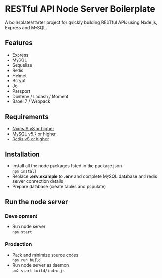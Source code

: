 # RESTful API Node Server Boilerplate
A boilerplate/starter project for quickly building RESTful APIs using Node.js, Express and MySQL.


## Features

- Express
- MySQL
- Sequelize
- Redis
- Helmet
- Bcrypt
- Joi
- Passport
- Dontenv / Lodash / Moment
- Babel 7 / Webpack

## Requirements
- [NodeJS v8 or higher](https://nodejs.org/en/)
- [MySQL v5.7 or higher](https://www.mysql.com/)
- [Redis v5 or higher](https://redis.io/)

## Installation

- Install all the node packages listed in the package.json  
  `npm install`
- Replace **.env.example** to **.env** and complete MySQL database and redis server connection details
- Prepare database (create tables and populate)

## Run the node server
### Development
- Run node server  
  `npm start`

### Production
- Pack and minimize source codes  
  `npm run build`
- Run node server as daemon  
  `pm2 start build/index.js`
